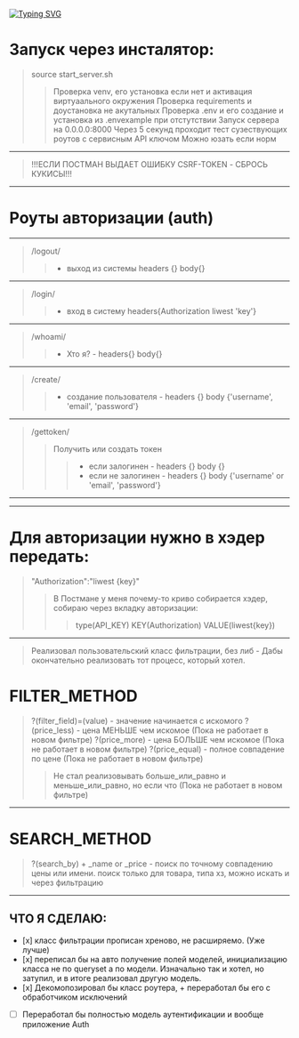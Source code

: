 [![Typing SVG](https://readme-typing-svg.herokuapp.com?color=%2336BCF7&lines=Test+API)](https://git.io/typing-svg)
# Запуск через инсталятор:
> source start_server.sh
>> Проверка venv, его установка если нет и активация виртуаального окружения
>> Проверка requirements и доустановка не акутальных
>> Проверка .env и его создание и установка из .envexample при отстутствии
>> Запуск сервера на 0.0.0.0:8000 
>> Через 5 секунд проходит тест сузествующих роутов с сервисным API ключом
>> Можно юзать если норм
>>>   
---
> !!!ЕСЛИ ПОСТМАН ВЫДАЕТ ОШИБКУ CSRF-TOKEN - СБРОСЬ КУКИСЫ!!!
---
# Роуты авторизации (auth)
---
> /logout/ 
>> - выход из системы headers {} body{}
---
> /login/ 
>> - вход в систему headers{Authorization liwest 'key'}
---
> /whoami/ 
>> - Хто я? - headers{} body{}
---
> /create/ 
>> - создание пользователя - headers {} body {'username', 'email', 'password'}
---
> /gettoken/ 
>> Получить или создать токен 
>>> - если залогинен - headers {} body {}
>>> - если не залогинен - headers {} body {'username' or 'email', 'password'}
---
---
# Для авторизации нужно в хэдер передать:
> "Authorization":"liwest {key}"
>> В Постмане у меня почему-то криво собирается хэдер, собираю через вкладку авторизации:
>>> type(API_KEY)
>>> KEY(Authorization)
>>> VALUE(liwest{key})
---
> Реализовал пользовательский класс фильтрации, без либ - 
> Дабы окончательно реализовать тот процесс, который хотел.
# FILTER_METHOD

> ?(filter_field)=(value) - значение начинается с искомого
> ?(price_less) - цена МЕНЬШЕ чем искомое (Пока не работает в новом фильтре)
> ?(price_more) - цена БОЛЬШЕ чем искомое (Пока не работает в новом фильтре)
> ?(price_equal) - полное совпадение по цене (Пока не работает в новом фильтре)
>> Не стал реализовывать больше_или_равно и меньше_или_равно, но если что (Пока не работает в новом фильтре)
---

# SEARCH_METHOD
> ?(search_by) + _name or _price - поиск по точному совпадению цены или имени. поиск только для товара, типа хз, можно искать и через фильтрацию
---
## ЧТО Я СДЕЛАЮ:
- [х] класс фильтрации прописан хреново, не расширяемо. (Уже лучше)
- [х] переписал бы на авто получение полей моделей, инициализацию класса не по  queryset а по модели. Изначально так и хотел, но затупил, и в итоге реализовал другую модель. 
- [х] Декомопозировал бы класс роутера, + переработал бы его с обработчиком исключений
- [ ] Переработал бы полностью модель аутентификации и вообще приложение Auth

